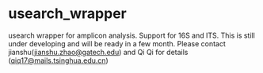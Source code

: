 # usearch_wrapper
usearch wrapper for amplicon analysis. Support for 16S and ITS. This is still under developing and will be ready in a few month. Please contact jianshu(jianshu.zhao@gatech.edu) and Qi Qi for details (qiq17@mails.tsinghua.edu.cn)
